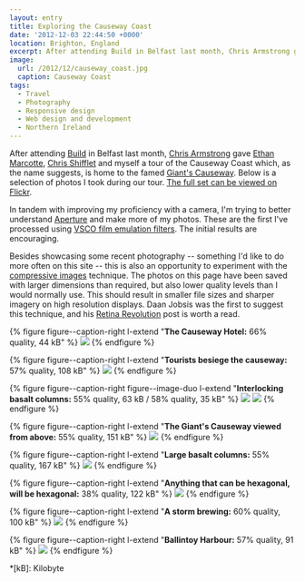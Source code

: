 ```yaml
---
layout: entry
title: Exploring the Causeway Coast
date: '2012-12-03 22:44:50 +0000'
location: Brighton, England
excerpt: After attending Build in Belfast last month, Chris Armstrong gave Ethan Marcotte, Chris Shifflet and myself a tour of the Causeway Coast which, as the name suggests, is home to the famed Giant's Causeway.
image:
  url: /2012/12/causeway_coast.jpg
  caption: Causeway Coast
tags:
  - Travel
  - Photography
  - Responsive design
  - Web design and development
  - Northern Ireland
---
```

After attending [Build][1] in Belfast last month, [Chris Armstrong][2] gave [Ethan Marcotte][3], [Chris Shifflet][4] and myself a tour of the Causeway Coast which, as the name suggests, is home to the famed [Giant's Causeway][5]. Below is a selection of photos I took during our tour. [The full set can be viewed on Flickr][6].

In tandem with improving my proficiency with a camera, I'm trying to better understand [Aperture][7] and make more of my photos. These are the first I've processed using [VSCO film emulation filters][8]. The initial results are encouraging.

Besides showcasing some recent photography -- something I'd like to do more often on this site -- this is also an opportunity to experiment with the [compressive images][9] technique. The photos on this page have been saved with larger dimensions than required, but also lower quality levels than I would normally use. This should result in smaller file sizes and sharper imagery on high resolution displays. Daan Jobsis was the first to suggest this technique, and his [Retina Revolution][10] post is worth a read.

{% figure figure--caption-right l-extend "**The Causeway Hotel:** 66% quality, 44 kB" %}
![](/assets/images/2012/12/causeway_coast_1.jpg)
{% endfigure %}

{% figure figure--caption-right l-extend "**Tourists besiege the causeway:** 57% quality, 108 kB" %}
![](/assets/images/2012/12/causeway_coast_2.jpg)
{% endfigure %}

{% figure figure--caption-right figure--image-duo l-extend "**Interlocking basalt columns:** 55% quality, 63 kB / 58% quality, 35 kB" %}
![](/assets/images/2012/12/causeway_coast_3.jpg)
![](/assets/images/2012/12/causeway_coast_4.jpg)
{% endfigure %}

{% figure figure--caption-right l-extend "**The Giant's Causeway viewed from above:** 55% quality, 151 kB" %}
![](/assets/images/2012/12/causeway_coast_5.jpg)
{% endfigure %}

{% figure figure--caption-right l-extend "**Large basalt columns:** 55% quality, 167 kB" %}
![](/assets/images/2012/12/causeway_coast_6.jpg)
{% endfigure %}

{% figure figure--caption-right l-extend "**Anything that can be hexagonal, will be hexagonal:** 38% quality, 122 kB" %}
![](/assets/images/2012/12/causeway_coast_7.jpg)
{% endfigure %}

{% figure figure--caption-right l-extend "**A storm brewing:** 60% quality, 100 kB" %}
![](/assets/images/2012/12/causeway_coast_8.jpg)
{% endfigure %}

{% figure figure--caption-right l-extend "**Ballintoy Harbour:** 57% quality, 91 kB" %}
![](/assets/images/2012/12/causeway_coast_9.jpg)
{% endfigure %}

[1]: http://2012.buildconf.com/
[2]: http://chris-armstrong.com/
[3]: http://ethanmarcotte.com/
[4]: http://shiflett.org/
[5]: https://en.wikipedia.org/wiki/Giants_Causeway
[6]: https://www.flickr.com/photos/paulrobertlloyd/sets/72157632145059113/
[7]: http://www.apple.com/aperture/
[8]: http://visualsupply.co/film/01/aperture3
[9]: http://www.filamentgroup.com/lab/rwd_img_compression/
[10]: http://blog.netvlies.nl/design-interactie/retina-revolution/

*[kB]: Kilobyte
